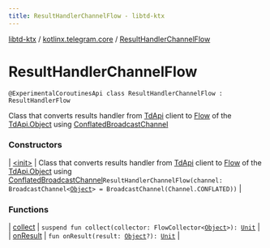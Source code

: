```yaml
---
title: ResultHandlerChannelFlow - libtd-ktx
---
```


[libtd-ktx](../../index.html) / [kotlinx.telegram.core](../index.html) / [ResultHandlerChannelFlow](./index.html)

# ResultHandlerChannelFlow

`@ExperimentalCoroutinesApi class ResultHandlerChannelFlow : ResultHandlerFlow`

Class that converts results handler from [TdApi](https://tdlibx.github.io/td/docs/org/drinkless/td/libcore/telegram/TdApi.html) client to [Flow](#)
of the [TdApi.Object](https://tdlibx.github.io/td/docs/org/drinkless/td/libcore/telegram/TdApi.Object.html) using [ConflatedBroadcastChannel](#)

### Constructors

| [&lt;init&gt;](-init-.html) | Class that converts results handler from [TdApi](https://tdlibx.github.io/td/docs/org/drinkless/td/libcore/telegram/TdApi.html) client to [Flow](#) of the [TdApi.Object](https://tdlibx.github.io/td/docs/org/drinkless/td/libcore/telegram/TdApi.Object.html) using [ConflatedBroadcastChannel](#)`ResultHandlerChannelFlow(channel: BroadcastChannel<`[`Object`](https://tdlibx.github.io/td/docs/org/drinkless/td/libcore/telegram/TdApi.Object.html)`> = BroadcastChannel(Channel.CONFLATED))` |

### Functions

| [collect](collect.html) | `suspend fun collect(collector: FlowCollector<`[`Object`](https://tdlibx.github.io/td/docs/org/drinkless/td/libcore/telegram/TdApi.Object.html)`>): `[`Unit`](https://kotlinlang.org/api/latest/jvm/stdlib/kotlin/-unit/index.html) |
| [onResult](on-result.html) | `fun onResult(result: `[`Object`](https://tdlibx.github.io/td/docs/org/drinkless/td/libcore/telegram/TdApi.Object.html)`?): `[`Unit`](https://kotlinlang.org/api/latest/jvm/stdlib/kotlin/-unit/index.html) |


